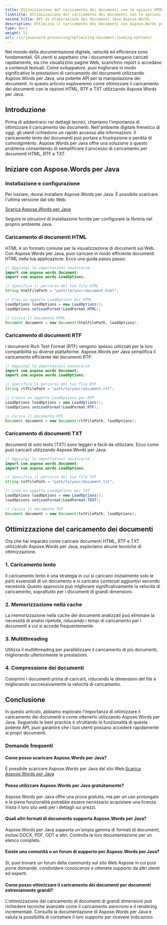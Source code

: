 ```yaml
---
title: Ottimizzazione del caricamento dei documenti con le opzioni HTML, RTF e TXT
linktitle: Ottimizzazione del caricamento dei documenti con le opzioni HTML, RTF e TXT
second_title: API di elaborazione dei documenti Java Aspose.Words
description: Ottimizza il caricamento dei documenti con Aspose.Words per Java. Migliora la velocità e l'efficienza dei file HTML, RTF e TXT. Migliora l'esperienza utente oggi stesso!
type: docs
weight: 11
url: /it/java/word-processing/optimizing-document-loading-options/
---
```


Nel mondo della documentazione digitale, velocità ed efficienza sono fondamentali. Gli utenti si aspettano che i documenti vengano caricati rapidamente, sia che visualizzino pagine Web, scarichino report o accedano a contenuti testuali. Come sviluppatore, puoi migliorare in modo significativo le prestazioni di caricamento dei documenti utilizzando Aspose.Words per Java, una potente API per la manipolazione dei documenti. In questo articolo esploreremo come ottimizzare il caricamento dei documenti con le opzioni HTML, RTF e TXT utilizzando Aspose.Words per Java.

## Introduzione

Prima di addentrarci nei dettagli tecnici, chiariamo l'importanza di ottimizzare il caricamento dei documenti. Nell'ambiente digitale frenetico di oggi, gli utenti richiedono un rapido accesso alle informazioni. Il caricamento lento dei documenti può portare a frustrazione e perdita di coinvolgimento. Aspose.Words per Java offre una soluzione a questo problema consentendo di semplificare il processo di caricamento per documenti HTML, RTF e TXT.

## Iniziare con Aspose.Words per Java

### Installazione e configurazione

Per iniziare, dovrai installare Aspose.Words per Java. È possibile scaricare l'ultima versione dal sito Web:

[Scarica Aspose.Words per Java](https://releases.aspose.com/words/java/)

Seguire le istruzioni di installazione fornite per configurare la libreria nel proprio ambiente Java.

### Caricamento di documenti HTML

HTML è un formato comune per la visualizzazione di documenti sul Web. Con Aspose.Words per Java, puoi caricare in modo efficiente documenti HTML nella tua applicazione. Ecco una guida passo passo:

```java
// Aggiungi le importazioni necessarie
import com.aspose.words.Document;
import com.aspose.words.LoadOptions;

// Specifica il percorso del tuo file HTML
String htmlFilePath = "path/to/your/document.html";

// Crea un oggetto LoadOptions per HTML
LoadOptions loadOptions = new LoadOptions();
loadOptions.setLoadFormat(LoadFormat.HTML);

// Carica il documento HTML
Document document = new Document(htmlFilePath, loadOptions);
```

### Caricamento di documenti RTF

I documenti Rich Text Format (RTF) vengono spesso utilizzati per la loro compatibilità su diverse piattaforme. Aspose.Words per Java semplifica il caricamento efficiente dei documenti RTF:

```java
// Aggiungi le importazioni necessarie
import com.aspose.words.Document;
import com.aspose.words.LoadOptions;

// Specifica il percorso del tuo file RTF
String rtfFilePath = "path/to/your/document.rtf";

// Creare un oggetto LoadOptions per RTF
LoadOptions loadOptions = new LoadOptions();
loadOptions.setLoadFormat(LoadFormat.RTF);

// Carica il documento RTF
Document document = new Document(rtfFilePath, loadOptions);
```

### Caricamento di documenti TXT

documenti di solo testo (TXT) sono leggeri e facili da utilizzare. Ecco come puoi caricarli utilizzando Aspose.Words per Java:

```java
// Aggiungi le importazioni necessarie
import com.aspose.words.Document;
import com.aspose.words.LoadOptions;

// Specifica il percorso del tuo file TXT
String txtFilePath = "path/to/your/document.txt";

// Crea un oggetto LoadOptions per TXT
LoadOptions loadOptions = new LoadOptions();
loadOptions.setLoadFormat(LoadFormat.TEXT);

// Carica il documento TXT
Document document = new Document(txtFilePath, loadOptions);
```

## Ottimizzazione del caricamento dei documenti

Ora che hai imparato come caricare documenti HTML, RTF e TXT utilizzando Aspose.Words per Java, esploriamo alcune tecniche di ottimizzazione.

### 1. Caricamento lento

Il caricamento lento è una strategia in cui si caricano inizialmente solo le parti essenziali di un documento e si caricano contenuti aggiuntivi secondo necessità. Questo approccio può migliorare significativamente la velocità di caricamento, soprattutto per i documenti di grandi dimensioni.

### 2. Memorizzazione nella cache

La memorizzazione nella cache dei documenti analizzati può eliminare la necessità di analisi ripetute, riducendo i tempi di caricamento per i documenti a cui si accede frequentemente.

### 3. Multithreading

Utilizza il multithreading per parallelizzare il caricamento di più documenti, migliorando ulteriormente le prestazioni.

### 4. Compressione dei documenti

Comprimi i documenti prima di caricarli, riducendo le dimensioni del file e migliorando successivamente la velocità di caricamento.

## Conclusione

In questo articolo, abbiamo esplorato l'importanza di ottimizzare il caricamento dei documenti e come ottenerlo utilizzando Aspose.Words per Java. Seguendo le best practice e sfruttando le funzionalità di questa potente API, puoi garantire che i tuoi utenti possano accedere rapidamente ai propri documenti.

### Domande frequenti

#### Come posso scaricare Aspose.Words per Java?

 È possibile scaricare Aspose.Words per Java dal sito Web:[Scarica Aspose.Words per Java](https://releases.aspose.com/words/java/)

#### Posso utilizzare Aspose.Words per Java gratuitamente?

Aspose.Words per Java offre una prova gratuita, ma per un uso prolungato e la piena funzionalità potrebbe essere necessario acquistare una licenza. Visita il loro sito web per i dettagli sui prezzi.

#### Quali altri formati di documento supporta Aspose.Words per Java?

Aspose.Words per Java supporta un'ampia gamma di formati di documenti, inclusi DOCX, PDF, ODT e altri. Controlla la loro documentazione per un elenco completo.

#### Esiste una comunità o un forum di supporto per Aspose.Words per Java?

Sì, puoi trovare un forum della community sul sito Web Aspose in cui puoi porre domande, condividere conoscenze e ottenere supporto da altri utenti ed esperti.

#### Come posso ottimizzare il caricamento dei documenti per documenti estremamente grandi?

L'ottimizzazione del caricamento di documenti di grandi dimensioni può richiedere tecniche avanzate come il caricamento asincrono e il rendering incrementale. Consulta la documentazione di Aspose.Words per Java e valuta la possibilità di contattare il loro supporto per ricevere indicazioni.